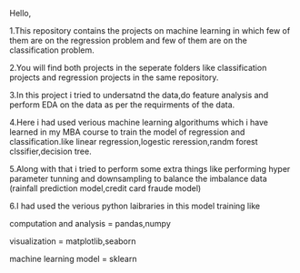 Hello,

1.This repository contains the projects on machine learning in which few of them are on the regression problem and few of them are on the classification problem.

2.You will find both projects in the seperate folders like classification projects and regression projects in the same repository.

3.In this project i tried to undersatnd the data,do feature analysis and perform EDA on the data as per the requirments of the data. 

4.Here i had used verious machine learning algorithums which i have learned in my MBA course to train the model of regression and classification.like linear regression,logestic reression,randm forest clssifier,decision tree.

5.Along with that i tried to perform some extra things like performing hyper parameter tunning and downsampling to balance the imbalance data (rainfall prediction model,credit card fraude model)

6.I had used the verious python laibraries in this model training like 

computation and analysis = pandas,numpy

visualization = matplotlib,seaborn

machine learning model = sklearn
